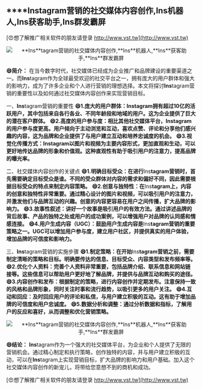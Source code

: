 ## ****Ins**tagram营销的社交媒体内容创作,**Ins**机器人,**Ins**获客助手,**Ins**群发霸屏**

[😍想了解推广相关软件的朋友请登录 http://www.vst.tw](http://www.vst.tw)

 <center><img src="https://vst.tw/MP4/tuiguang/png/5.png" alt="**Ins**tagram营销的社交媒体内容创作,**Ins**机器人,**Ins**获客助手,**Ins**群发霸屏"></center>

**😄简介：**
在当今数字时代，社交媒体已经成为企业推广和品牌建设的重要渠道之一。而**Ins**tagram作为全球最受欢迎的社交平台之一，拥有庞大的用户群体和强大的影响力，成为了许多企业和个人进行营销的理想选择。本文将探讨**Ins**tagram营销的重要性以及如何通过社交媒体内容创作来实现营销目标。

一、**Ins**tagram营销的重要性
**😄1.庞大的用户群体：**Ins**tagram拥有超过10亿的活跃用户，其中包括来自各行各业、不同年龄段和地域的用户。这为企业提供了巨大的潜在客户群体。**
**😄2.高度的用户参与度：相比其他社交媒体平台，**Ins**tagram的用户参与度更高。用户倾向于主动浏览和互动，喜欢点赞、评论和分享他们感兴趣的内容，这为品牌和企业提供了与用户建立互动和培养忠诚度的机会。**
**😄3.视觉化传播方式：**Ins**tagram以图片和视频为主要内容形式，更加直观和生动，可以更好地传达品牌的形象和价值观。这种直观性有助于吸引用户的注意力，提高品牌的曝光率。**

二、社交媒体内容创作的关键点
**😄1.明确目标受众：在进行**Ins**tagram营销时，首先需要确定目标受众是谁。不同的受众群体对内容的需求和偏好不同，因此需要根据目标受众的特点来制定内容策略。**
**😄2.创意与独特性：在**Ins**tagram上，内容的创意和独特性非常重要。通过精心设计的图片和视频，可以吸引用户的注意力，并激发他们与品牌互动的兴趣。创意的内容更容易在用户之间传播，扩大品牌的影响力。**
**😄3.故事性叙述：讲好一个故事是吸引用户的有效方法。通过讲述品牌的背后故事、产品的独特之处或用户的成功案例，可以增强用户对品牌的认同感和情感连接。**
**😄4.用户生成内容（UGC）：鼓励用户生成内容是**Ins**tagram营销的重要策略之一。UGC可以增加用户参与度，建立用户社区，并提供真实的用户体验，增加品牌的可信度和影响力。**

三、**Ins**tagram营销的实施步骤
**😄1.制定策略：在开始**Ins**tagram营销之前，需要制定清晰的策略和目标。明确要传达的信息、目标受众、内容类型和发布频率等。**
**😄2.优化个人资料：完善个人资料非常重要，包括品牌介绍、联系信息和网站链接等。这些信息可以帮助用户更好地了解品牌，并提供与品牌互动和购买的途径。**
**😄3.内容创作和发布：根据制定的策略，进行内容创作并定期发布。注意保持一致的风格和品牌形象，同时关注时事和流行趋势，以吸引更多的用户关注。**
**😄4.互动和回应：及时回应用户的评论和私信，与用户建立积极的互动。这有助于增加品牌的可信度和用户忠诚度。**
**😄5.数据分析和调整：通过分析数据和指标，了解用户的反应和喜好，从而调整和优化营销策略。**

 <center><img src="https://vst.tw/MP4/tuiguang/png/3.png" alt="**Ins**tagram营销的社交媒体内容创作,**Ins**机器人,**Ins**获客助手,**Ins**群发霸屏"></center>

**😄结论：**
**Ins**tagram作为一个强大的社交媒体平台，为企业和个人提供了无限的营销机会。通过精心制定和执行策略，创作独特的内容，并与用户建立积极的互动，可以在**Ins**tagram上实现营销目标，扩大品牌的影响力和用户基础。加入这个社交媒体内容创作的新宠儿，将带给您意想不到的商机和成功。

[😍想了解推广相关软件的朋友请登录 http://www.vst.tw](http://www.vst.tw)



